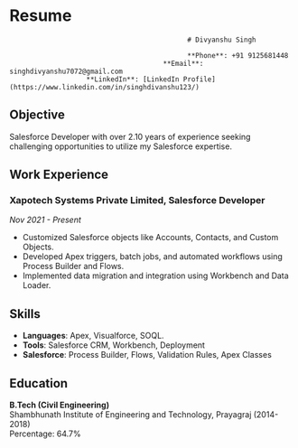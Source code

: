 # Resume

                                                # Divyanshu Singh

                                                **Phone**: +91 9125681448
                                          **Email**: singhdivyanshu7072@gmail.com  
                       **LinkedIn**: [LinkedIn Profile](https://www.linkedin.com/in/singhdivanshu123/)

## Objective  
Salesforce Developer with over 2.10 years of experience seeking challenging opportunities to utilize my Salesforce expertise.

## Work Experience  

### Xapotech Systems Private Limited, Salesforce Developer  
*Nov 2021 - Present*  
- Customized Salesforce objects like Accounts, Contacts, and Custom Objects.
- Developed Apex triggers, batch jobs, and automated workflows using Process Builder and Flows.
- Implemented data migration and integration using Workbench and Data Loader.

## Skills  
- **Languages**: Apex, Visualforce, SOQL.  
- **Tools**: Salesforce CRM, Workbench, Deployment  
- **Salesforce**: Process Builder, Flows, Validation Rules, Apex Classes

## Education  
**B.Tech (Civil Engineering)**  
Shambhunath Institute of Engineering and Technology, Prayagraj (2014-2018)  
Percentage: 64.7%

 

 

 

